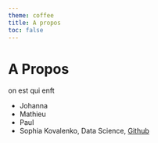 ```yaml
---
theme: coffee 
title: A propos
toc: false
---
```


# A Propos

on est qui enft

- Johanna
- Mathieu
- Paul
- Sophia Kovalenko, Data Science, [Github](https://github.com/sophiaargh)